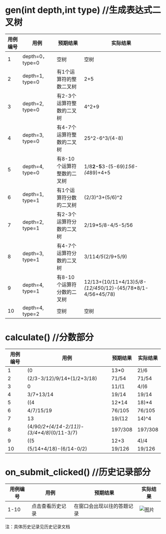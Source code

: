 
# gen(int depth,int type) //生成表达式二叉树

| 用例编号 | 用例 | 预期结果 | 实际结果 |
| -------- | ---- | -------- | -------- |
| 1        | depth=0，type=0 | 空树  |空树       |
| 2        | depth=1, type=0| 有1个运算符的整数二叉树| 2+5|
| 3        | depth=2, type=0| 有2-3个运算符整数的二叉树|4^2+9|
| 4        | depth=3, type=0| 有4-7个运算符整数的二叉树| 25^2-6^3/(4-8)|
| 5        | depth=4, type=0| 有8-10个运算符整数的二叉树|1/8**2-5**3-(5-69)*156-(4*89)+4+5 |
| 6        | depth=1, type=1| 有1个运算符分数的二叉树| (2/3)^3+(5/6)^2|
| 7        | depth=2, type=1| 有2-3个运算符分数的二叉树| 2/19*5/8-4/5-5/56|
| 8        | depth=3, type=1| 有4-7个运算符分数的二叉树| 3/11*4/5*(2/9+5/9)|
| 9        | depth=4, type=1| 有8-10个运算符分数的二叉树| 12/13+(10/11+4/13)*5/8-(12/45*0/12)-(45/78*8/1-4/56+45/78)|
| 10        | depth=4, type=2| 空树| 空树|

# calculate() //分数部分

| 用例编号 | 用例 | 预期结果 | 实际结果 |
| -------- | ---- | -------- | -------- |
| 1        |(0|13*0|2)/6|16  | 0  | 0       |
| 2        |(2/3-3/12)/9/14+(1/2+3/18) | 71/54| 71/54|
| 3        | 0|11/(1|4/(6|7)^2+(4|14)^2) | 0 | 0 |
| 4        | 3/7+13/14| 19/14|19/14 |
| 5        | ((4|12*14|18)*4|5+(0|3*4|14)/(2|15)^2)/(0|11/(2|8-(0|10)^4)+4|7)| 49/135|49/135|
| 6        | 4/7/15/19|76/105 | 76/105|
| 7        | 13|19/(12|14)^4| 31213/ 24624|31213/24624|
| 8        |(4/9*0/2+(4/14-2/11))-(3/4+4/8)*(0/11-3/7)|197/308 | 197/308|
| 9        | ((5|12+3|4)/4|19)*3|4| 133/32| 133/32|
| 10        | (5/14+4/18)-(6/14-0/2)|19/126 |19/126 |

# on_submit_clicked() //历史记录部分

| 用例编号 | 用例 | 预期结果 | 实际结果 |
| -------- | ---- | -------- | -------- |
|1-10|点击查看历史记录|在窗口会出现以往的答题记录|![图片](http://114.115.245.158:8000/1120191761/math-generator/-/blob/main/test_files/%E7%AC%AC%E4%B8%89%E9%98%B6%E6%AE%B5%E6%B5%8B%E8%AF%95%E7%94%A8%E4%BE%8B/%E6%B5%8B%E8%AF%95%E5%9B%BE%E7%89%87.png)|
注：具体历史记录见历史记录文档